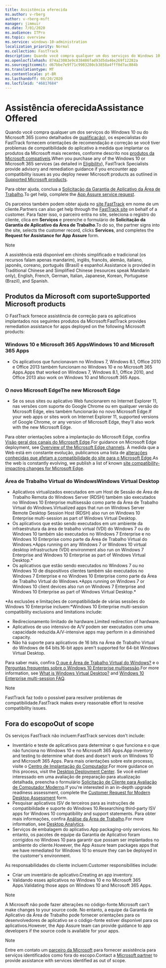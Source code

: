 ```yaml
---
title: Assistência oferecida
ms.author: v-rberg
author: v-rberg-msft
manager: jimmuir
ms.date: 7/01/2020
ms.audience: ITPro
ms.topic: overview
ms.service: windows-10-administration
localization_priority: Normal
ms.collection: FastTrack
description: Quando você compra qualquer um dos serviços do Windows 10 ou do Microsoft 365, os especialistas do FastTrack fornecem orientações de aconselhamento e correção para implantar no Windows 10 e no Microsoft 365 Apps e manter-se atualizado sem nenhum custo adicional (com uma assinatura qualificada).
ms.openlocfilehash: 874a23083e9c838486fad93d5da46e269f12282a
ms.sourcegitcommit: d67bbe7e9f71c9983280cb3858a4fff0d7ac884b
ms.translationtype: MT
ms.contentlocale: pt-BR
ms.lasthandoff: 08/20/2020
ms.locfileid: "46817684"
---
```

# <a name="assistance-offered"></a><span data-ttu-id="75347-103">Assistência oferecida</span><span class="sxs-lookup"><span data-stu-id="75347-103">Assistance Offered</span></span>  

<span data-ttu-id="75347-104">Quando você compra qualquer um dos serviços do Windows 10 ou do Microsoft 365 (como detalhados de [qualificação](eligibility.md)), os especialistas do FastTrack fornecem orientações de recomendação e correção se você tiver problemas de compatibilidade do aplicativo à medida que implantar os produtos da Microsoft mais recentes, conforme descrito nos [produtos da Microsoft compatíveis](#supported-microsoft-products).</span><span class="sxs-lookup"><span data-stu-id="75347-104">When you purchase any of the Windows 10 or Microsoft 365 services (as detailed in [Eligibility](eligibility.md)), FastTrack Specialists provide advisory and remediation guidance if you encounter app compatibility issues as you deploy newer Microsoft products as outlined in [Supported Microsoft products](#supported-microsoft-products).</span></span>

<span data-ttu-id="75347-105">Para obter ajuda, conclua a [Solicitação da Garantia de Aplicativo da Área de Trabalho](https://go.microsoft.com/fwlink/?linkid=2022721).</span><span class="sxs-lookup"><span data-stu-id="75347-105">To get help, complete the [App Assure service request](https://go.microsoft.com/fwlink/?linkid=2022721).</span></span>

<span data-ttu-id="75347-106">Os parceiros também podem obter ajuda no [site FastTrack](https://go.microsoft.com/fwlink/?linkid=780698) em nome de um cliente.</span><span class="sxs-lookup"><span data-stu-id="75347-106">Partners can also get help through the [FastTrack site](https://go.microsoft.com/fwlink/?linkid=780698) on behalf of a customer.</span></span> <span data-ttu-id="75347-107">Para fazer isso, o parceiro entra no site, seleciona o registro do cliente, clica em **Serviços** e preenche o formulário de **Solicitação da Garantia de Aplicativo da Área de Trabalho**.</span><span class="sxs-lookup"><span data-stu-id="75347-107">To do so, the partner signs into the site, selects the customer record, clicks **Services**, and completes the **Request for Assistance for App Assure** form.</span></span>

> [!NOTE]
> <span data-ttu-id="75347-108">A assistência está disponível em chinês simplificado e tradicional (os recursos falam apenas mandarim), inglês, francês, alemão, italiano, japonês, coreano, português (Brasil) e espanhol.</span><span class="sxs-lookup"><span data-stu-id="75347-108">Assistance is provided in Traditional Chinese and Simplified Chinese (resources speak Mandarin only), English, French, German, Italian, Japanese, Korean, Portuguese (Brazil), and Spanish.</span></span> 

## <a name="supported-microsoft-products"></a><span data-ttu-id="75347-109">Produtos da Microsoft com suporte</span><span class="sxs-lookup"><span data-stu-id="75347-109">Supported Microsoft products</span></span>

<span data-ttu-id="75347-110">O FastTrack fornece assistência de correção para os aplicativos implantados nos seguintes produtos da Microsoft:</span><span class="sxs-lookup"><span data-stu-id="75347-110">FastTrack provides remediation assistance for apps deployed on the following Microsoft products:</span></span>

### <a name="windows-10-and-microsoft-365-apps"></a><span data-ttu-id="75347-111">Windows 10 e Microsoft 365 Apps</span><span class="sxs-lookup"><span data-stu-id="75347-111">Windows 10 and Microsoft 365 Apps</span></span>

- <span data-ttu-id="75347-112">Os aplicativos que funcionavam no Windows 7, Windows 8.1, Office 2010 e Office 2013 também funcionam no Windows 10 e no Microsoft 365 Apps.</span><span class="sxs-lookup"><span data-stu-id="75347-112">Apps that worked on Windows 7, Windows 8.1, Office 2010, and Office 2013 also work on Windows 10 and Microsoft 365 Apps.</span></span>

### <a name="the-new-microsoft-edge"></a><span data-ttu-id="75347-113">O novo Microsoft Edge</span><span class="sxs-lookup"><span data-stu-id="75347-113">The new Microsoft Edge</span></span>

- <span data-ttu-id="75347-114">Se os seus sites ou aplicativo Web funcionarem no Internet Explorer 11, nas versões com suporte do Google Chrome ou em qualquer versão do Microsoft Edge, eles também funcionarão no novo Microsoft Edge.</span><span class="sxs-lookup"><span data-stu-id="75347-114">If your web apps or sites work on Internet Explorer 11, supported versions of Google Chrome, or any version of Microsoft Edge, they'll also work with the new Microsoft Edge.</span></span>

<span data-ttu-id="75347-115">Para obter orientações sobre a implantação do Microsoft Edge, confira [Visão geral dos canais do Microsoft Edge](https://docs.microsoft.com/DeployEdge/microsoft-edge-channels).</span><span class="sxs-lookup"><span data-stu-id="75347-115">For guidance on Microsoft Edge deployment, see [Overview of the Microsoft Edge channels](https://docs.microsoft.com/DeployEdge/microsoft-edge-channels).</span></span> <span data-ttu-id="75347-116">À medida que a Web está em constante evolução, publicamos uma lista de [alterações conhecidas que afetam a compatibilidade do site para o Microsoft Edge](https://docs.microsoft.com/microsoft-edge/web-platform/site-impacting-changes).</span><span class="sxs-lookup"><span data-stu-id="75347-116">As the web is constantly evolving, we publish a list of known [site compatibility-impacting changes for Microsoft Edge](https://docs.microsoft.com/microsoft-edge/web-platform/site-impacting-changes).</span></span>

### <a name="windows-virtual-desktop"></a><span data-ttu-id="75347-117">Área de Trabalho Virtual do Windows</span><span class="sxs-lookup"><span data-stu-id="75347-117">Windows Virtual Desktop</span></span>

- <span data-ttu-id="75347-118">Aplicativos virtualizados executados em um Host de Sessão de Área de Trabalho Remota do Windows Server (RDSH) também são executados no Windows 10 Enterprise multisessão como parte da Área de Trabalho Virtual do Windows.</span><span class="sxs-lookup"><span data-stu-id="75347-118">Virtualized apps that run on Windows Server Remote Desktop Session Host (RDSH) also run on Windows 10 Enterprise multi-session as part of Windows Virtual Desktop.</span></span>
- <span data-ttu-id="75347-119">Os aplicativos que estão sendo executados em um ambiente da infraestrutura da área de trabalho virtual (VDI) do Windows 7 ou do Windows 10 também são executados no Windows 7 Enterprise e no Windows 10 Enterprise como parte da Área de Trabalho Virtual do Windows.\*</span><span class="sxs-lookup"><span data-stu-id="75347-119">Apps running on any Windows 7 or Windows 10 virtual desktop infrastructure (VDI) environment also run on Windows 7 Enterprise and Windows 10 Enterprise as part of Windows Virtual Desktop.\*</span></span>
- <span data-ttu-id="75347-120">Os aplicativos que estão sendo executados no Windows 7 ou no Windows 10 de dispositivos clientes também são executados no Windows 7 Enterprise e no Windows 10 Enterprise como parte da Área de Trabalho Virtual do Windows.\*</span><span class="sxs-lookup"><span data-stu-id="75347-120">Apps running on Windows 7 or Windows 10 client devices also run on Windows 7 Enterprise and Windows 10 Enterprise as part of Windows Virtual Desktop.\*</span></span>

<span data-ttu-id="75347-121">\*As exclusões e limitações de compatibilidade de várias sessões do Windows 10 Enterprise incluem:</span><span class="sxs-lookup"><span data-stu-id="75347-121">\*Windows 10 Enterprise multi-session compatibility exclusions and limitations include:</span></span>
- <span data-ttu-id="75347-122">Redirecionamento limitado de hardware.</span><span class="sxs-lookup"><span data-stu-id="75347-122">Limited redirection of hardware.</span></span>
- <span data-ttu-id="75347-123">Aplicativos de uso intensivo de A/V podem ser executados com uma capacidade reduzida.</span><span class="sxs-lookup"><span data-stu-id="75347-123">A/V-intensive apps may perform in a diminished capacity.</span></span>
- <span data-ttu-id="75347-124">Não há suporte para aplicativos de 16 bits na Área de Trabalho Virtual do Windows de 64 bits.</span><span class="sxs-lookup"><span data-stu-id="75347-124">16-bit apps aren't supported for 64-bit Windows Virtual Desktop.</span></span>

<span data-ttu-id="75347-125">Para saber mais, confira [O que é Área de Trabalho Virtual do Windows?](https://docs.microsoft.com/azure/virtual-desktop/overview) e o [Perguntas frequentes sobre o Windows 10 Enterprise multisessão](https://docs.microsoft.com/azure/virtual-desktop/windows-10-multisession-faq).</span><span class="sxs-lookup"><span data-stu-id="75347-125">For more information, see [What is Windows Virtual Desktop?](https://docs.microsoft.com/azure/virtual-desktop/overview) and [Windows 10 Enterprise multi-session FAQ](https://docs.microsoft.com/azure/virtual-desktop/windows-10-multisession-faq).</span></span>

> [!NOTE]
> <span data-ttu-id="75347-126">FastTrack faz todo o possível para resolver problemas de compatibilidade.</span><span class="sxs-lookup"><span data-stu-id="75347-126">FastTrack makes every reasonable effort to resolve compatibility issues.</span></span> 

## <a name="out-of-scope"></a><span data-ttu-id="75347-127">Fora do escopo</span><span class="sxs-lookup"><span data-stu-id="75347-127">Out of scope</span></span>

<span data-ttu-id="75347-128">Os serviços FastTrack não incluem:</span><span class="sxs-lookup"><span data-stu-id="75347-128">FastTrack services don't include:</span></span>
- <span data-ttu-id="75347-129">Inventário e teste de aplicativos para determinar o que funciona e o que não funciona no Windows 10 e no Microsoft 365 Apps.</span><span class="sxs-lookup"><span data-stu-id="75347-129">App inventory and testing to determine what does and doesn't work on Windows 10 and Microsoft 365 Apps.</span></span> <span data-ttu-id="75347-130">Para mais orientações sobre este processo, visite o [Centro de Implantação do Computador](https://go.microsoft.com/fwlink/?linkid=2080140).</span><span class="sxs-lookup"><span data-stu-id="75347-130">For more guidance on this process, visit the [Desktop Deployment Center](https://go.microsoft.com/fwlink/?linkid=2080140).</span></span> <span data-ttu-id="75347-131">Se você estiver interessado em uma avaliação de preparação para atualização detalhada, preencha o formulário [Solicitação de Cliente para Avaliação de Computador Moderno](https://go.microsoft.com/fwlink/?linkid=2053818).</span><span class="sxs-lookup"><span data-stu-id="75347-131">If you're interested in an in-depth upgrade readiness assessment, complete the [Customer Request for Modern Desktop Assessment](https://go.microsoft.com/fwlink/?linkid=2053818) form.</span></span>
- <span data-ttu-id="75347-132">Pesquisar aplicativos ISV de terceiros para as instruções de compatibilidade e suporte do Windows 10.</span><span class="sxs-lookup"><span data-stu-id="75347-132">Researching third-party ISV apps for Windows 10 compatibility and support statements.</span></span> <span data-ttu-id="75347-133">Para obter mais informações, confira [Análise da Área de Trabalho](https://docs.microsoft.com/sccm/desktop-analytics/overview).</span><span class="sxs-lookup"><span data-stu-id="75347-133">For more information, see [Desktop Analytics](https://docs.microsoft.com/sccm/desktop-analytics/overview).</span></span>
- <span data-ttu-id="75347-134">Serviços de embalagem do aplicativo.</span><span class="sxs-lookup"><span data-stu-id="75347-134">App packaging-only services.</span></span> <span data-ttu-id="75347-135">No entanto, os pacotes de equipe da Garantia de Aplicativo foram corrigidos no Windows 10 para garantir que possam ser implantados no ambiente do cliente.</span><span class="sxs-lookup"><span data-stu-id="75347-135">However, the App Assure team packages apps that we have remediated for Windows 10 to ensure they can be deployed in the customer's environment.</span></span>

<span data-ttu-id="75347-136">As responsabilidades do cliente incluem:</span><span class="sxs-lookup"><span data-stu-id="75347-136">Customer responsibilities include:</span></span>
- <span data-ttu-id="75347-137">Criar um inventário de aplicativo.</span><span class="sxs-lookup"><span data-stu-id="75347-137">Creating an app inventory.</span></span>
- <span data-ttu-id="75347-138">Validando esses aplicativos no Windows 10 e no Microsoft 365 Apps.</span><span class="sxs-lookup"><span data-stu-id="75347-138">Validating those apps on Windows 10 and Microsoft 365 Apps.</span></span>

> [!NOTE]
> <span data-ttu-id="75347-139">A Microsoft não pode fazer alterações no código-fonte.</span><span class="sxs-lookup"><span data-stu-id="75347-139">Microsoft can't make changes to your source code.</span></span> <span data-ttu-id="75347-140">No entanto, a equipe da Garantia de Aplicativo da Área de Trabalho pode fornecer orientações para os desenvolvedores de aplicativo se o código-fonte estiver disponível para os aplicativos.</span><span class="sxs-lookup"><span data-stu-id="75347-140">However, the App Assure team can provide guidance to app developers if the source code is available for your apps.</span></span>

> [!NOTE]
> <span data-ttu-id="75347-141">Entre em contato um [parceiro da Microsoft](https://go.microsoft.com/fwlink/?linkid=2080150) para fornecer assistência para serviços identificados como fora do escopo.</span><span class="sxs-lookup"><span data-stu-id="75347-141">Contact a [Microsoft partner](https://go.microsoft.com/fwlink/?linkid=2080150) to provide assistance with services identified as out of scope.</span></span>


